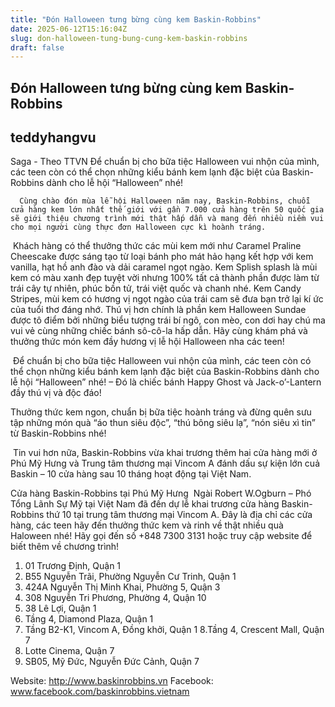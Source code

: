 ```yaml
---
title: "Đón Halloween tưng bừng cùng kem Baskin-Robbins"
date: 2025-06-12T15:16:04Z
slug: don-halloween-tung-bung-cung-kem-baskin-robbins
draft: false
---
```


## Đón Halloween tưng bừng cùng kem Baskin-Robbins

## teddyhangvu

Saga - Theo TTVN
Để chuẩn bị cho bữa tiệc Halloween vui nhộn của mình, các teen còn có thể chọn những kiểu bánh kem lạnh đặc biệt của Baskin-Robbins dành cho lễ hội “Halloween” nhé!

      ​Cùng chào đón mùa lễ hội Halloween năm nay, Baskin-Robbins, chuỗi cửa hàng kem lớn nhất thế giới với gần 7.000 cửa hàng trên 50 quốc gia sẽ giới thiệu chương trình mới thật hấp dẫn và mang đến nhiều niềm vui cho mọi người cùng thực đơn Halloween cực kì hoành tráng.
 
​
Khách hàng có thể thưởng thức các mùi kem mới như Caramel Praline Cheescake được sáng tạo từ loại bánh pho mát hảo hạng kết hợp với kem vanilla, hạt hồ anh đào và dải caramel ngọt ngào. Kem Splish splash là mùi kem có màu xanh đẹp tuyệt vời nhưng 100% tất cả thành phần được làm từ trái cây tự nhiên, phúc bồn tử, trái việt quốc và chanh nhé. Kem Candy Stripes, mùi kem có hương vị ngọt ngào của trái cam sẽ đưa bạn trở lại kí ức của tuổi thơ đáng nhớ. Thú vị hơn chính là phần kem Halloween Sundae được tô điểm bởi những biểu tượng trái bí ngô, con mèo, con dơi hay chú ma vui vẻ cùng những chiếc bánh sô-cô-la hấp dẫn. Hãy cùng khám phá và thưởng thức món kem đầy hương vị lễ hội Halloween nha các teen!
 
​
Để chuẩn bị cho bữa tiệc Halloween vui nhộn của mình, các teen còn có thể chọn những kiểu bánh kem lạnh đặc biệt của Baskin-Robbins dành cho lễ hội “Halloween” nhé! – Đó là chiếc bánh Happy Ghost và Jack-o’-Lantern đầy thú vị và độc đáo!

Thưởng thức kem ngon, chuẩn bị bữa tiệc hoành tráng và đừng quên sưu tập những món quà “áo thun siêu độc”, “thú bông siêu lạ”, “nón siêu xì tin” từ Baskin-Robbins nhé!
 
​
Tin vui hơn nữa, Baskin-Robbins vừa khai trương thêm hai cửa hàng mới ở Phú Mỹ Hưng và Trung tâm thương mại Vincom A đánh dấu sự kiện lớn cuả Baskin – 10 cửa hàng sau 10 tháng hoạt động tại Việt Nam.
 
​Cửa hàng Baskin-Robbins tại Phú Mỹ Hưng​ ​
Ngài Robert W.Ogburn – Phó Tổng Lãnh Sự Mỹ tại Việt Nam đã đến dự lễ khai trương cửa hàng  Baskin-Robbins thứ 10 tại trung tâm thương mại Vincom A.
 ​Đây là địa chỉ các cửa hàng, các teen hãy đến thưởng thức kem và rinh về thật nhiều quà Haloween nhé! Hãy gọi đến số +848 7300 3131 hoặc truy cập website để biết thêm về chương trình!

1. 01 Trương Định, Quận 1
2. B55 Nguyễn Trãi, Phường Nguyễn Cư Trinh, Quận 1
3. 424A Nguyễn Thị Minh Khai, Phường 5, Quận 3
4. 308 Nguyễn Tri Phương, Phường 4, Quận 10
5. 38 Lê Lợi, Quận 1
6. Tầng 4, Diamond Plaza, Quận 1
7. Tầng B2-K1, Vincom A, Đồng khởi, Quận 1
8.Tầng 4, Crescent Mall, Quận 7
9. Lotte Cinema, Quận 7
10. SB05, Mỹ Đức, Nguyễn Đức Cảnh, Quận 7

Website: http://www.baskinrobbins.vn
Facebook: www.facebook.com/baskinrobbins.vietnam